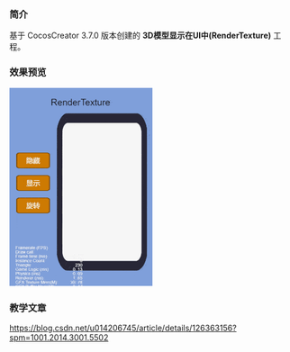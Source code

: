 ### 简介
基于 CocosCreator 3.7.0 版本创建的 **3D模型显示在UI中(RenderTexture)** 工程。

### 效果预览
![image](../../../gif/202201/2022012003.gif)

### 教学文章
https://blog.csdn.net/u014206745/article/details/126363156?spm=1001.2014.3001.5502